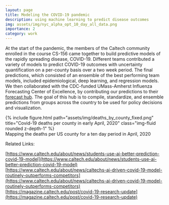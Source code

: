 ```yaml
---
layout: page
title: Modeling the COVID-19 pandemic
description: using machine learning to predict disease outcomes
img: assets/img/nyc_alpha_opt_10_day_all_data.png
importance: 2
category: work
---
```


At the start of the pandemic, the members of the Caltech community enrolled in the course CS-156 came together to build predictive models of the rapidly spreading disease, COVID-19.  Different teams contributed a variety of models to predict COVID-19 outcomes with uncertainty quantification on a per-county basis over a two week period.  The final predictions, which consisted of an ensemble of the best performing team models, included epidemiological, deep learning, and regression models. We then collaborated with the CDC-funded UMass-Amherst Influenza Forecasting Center of Excellence, by contributing our predictions to their [forecast hub](https://www.nature.com/articles/s41597-022-01517-w).  The goal of this hub is to compile, standardize, and ensemble predictions from groups across the country to be used for policy decisions and visualization.


<div class="row justify-content-sm-center">
    <div class="col-7">
        {% include figure.html path="assets/img/deaths_by_county_fixed.png" title="Covid-19 deaths per county in early April, 2020" class="img-fluid rounded z-depth-1" %}
    </div>
</div>
<div class="caption">
    Mapping the deaths per US county for a ten day period in April, 2020
</div>

Related Links:

[https://www.caltech.edu/about/news/students-use-ai-better-prediction-covid-19-model](https://www.caltech.edu/about/news/students-use-ai-better-prediction-covid-19-model)
[https://www.caltech.edu/about/news/caltechs-ai-driven-covid-19-model-routinely-outperforms-competitors](https://www.caltech.edu/about/news/caltechs-ai-driven-covid-19-model-routinely-outperforms-competitors)
[https://magazine.caltech.edu/post/covid-19-research-update](https://magazine.caltech.edu/post/covid-19-research-update)
